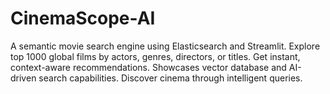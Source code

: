 # CinemaScope-AI
A semantic movie search engine using Elasticsearch and Streamlit. Explore top 1000 global films by actors, genres, directors, or titles. Get instant, context-aware recommendations. Showcases vector database and AI-driven search capabilities. Discover cinema through intelligent queries.
